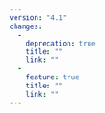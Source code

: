 ```yaml
---
version: "4.1"
changes:
  -
    deprecation: true
    title: ""
    link: ""
  -
    feature: true
    title: ""
    link: ""
---
```

